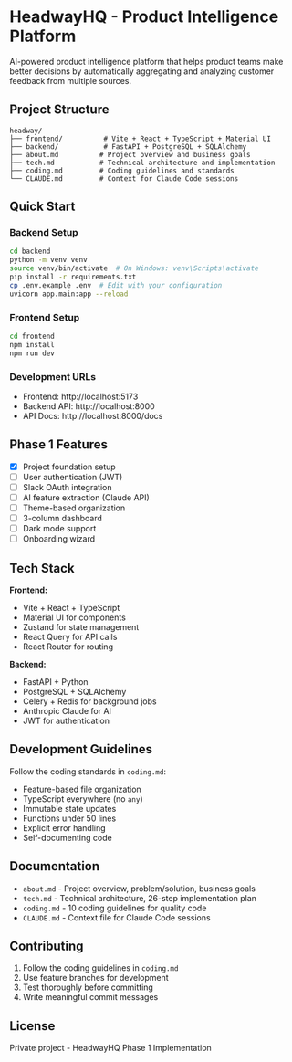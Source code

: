 # HeadwayHQ - Product Intelligence Platform

AI-powered product intelligence platform that helps product teams make better decisions by automatically aggregating and analyzing customer feedback from multiple sources.

## Project Structure

```
headway/
├── frontend/          # Vite + React + TypeScript + Material UI
├── backend/           # FastAPI + PostgreSQL + SQLAlchemy
├── about.md          # Project overview and business goals
├── tech.md           # Technical architecture and implementation
├── coding.md         # Coding guidelines and standards
└── CLAUDE.md         # Context for Claude Code sessions
```

## Quick Start

### Backend Setup

```bash
cd backend
python -m venv venv
source venv/bin/activate  # On Windows: venv\Scripts\activate
pip install -r requirements.txt
cp .env.example .env  # Edit with your configuration
uvicorn app.main:app --reload
```

### Frontend Setup

```bash
cd frontend
npm install
npm run dev
```

### Development URLs

- Frontend: http://localhost:5173
- Backend API: http://localhost:8000
- API Docs: http://localhost:8000/docs

## Phase 1 Features

- [x] Project foundation setup
- [ ] User authentication (JWT)
- [ ] Slack OAuth integration
- [ ] AI feature extraction (Claude API)
- [ ] Theme-based organization
- [ ] 3-column dashboard
- [ ] Dark mode support
- [ ] Onboarding wizard

## Tech Stack

**Frontend:**
- Vite + React + TypeScript
- Material UI for components
- Zustand for state management
- React Query for API calls
- React Router for routing

**Backend:**
- FastAPI + Python
- PostgreSQL + SQLAlchemy
- Celery + Redis for background jobs
- Anthropic Claude for AI
- JWT for authentication

## Development Guidelines

Follow the coding standards in `coding.md`:
- Feature-based file organization
- TypeScript everywhere (no `any`)
- Immutable state updates
- Functions under 50 lines
- Explicit error handling
- Self-documenting code

## Documentation

- `about.md` - Project overview, problem/solution, business goals
- `tech.md` - Technical architecture, 26-step implementation plan  
- `coding.md` - 10 coding guidelines for quality code
- `CLAUDE.md` - Context file for Claude Code sessions

## Contributing

1. Follow the coding guidelines in `coding.md`
2. Use feature branches for development
3. Test thoroughly before committing
4. Write meaningful commit messages

## License

Private project - HeadwayHQ Phase 1 Implementation